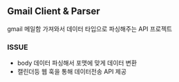 ## Gmail Client & Parser
gmail 메일함 가져와서 데이터 타입으로 파싱해주는 API 프로젝트

### ISSUE
- body 데이터 파싱해서 포맷에 맞게 데이터 변환
- 캘린더등 웹 훅을 통해 데이터전송 API 제공
